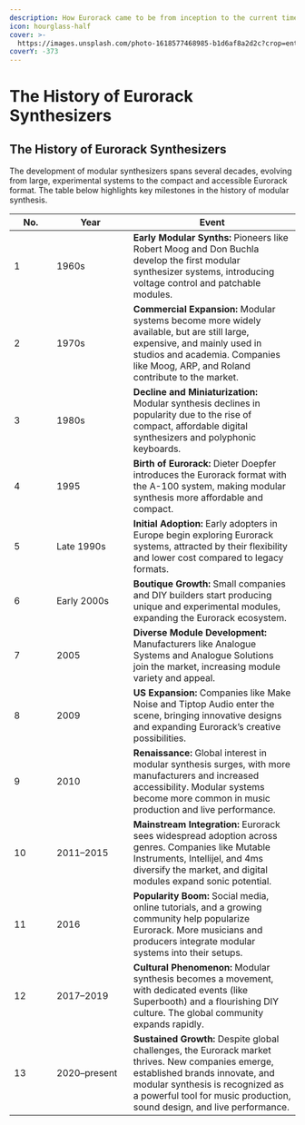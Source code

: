 ```yaml
---
description: How Eurorack came to be from inception to the current times.
icon: hourglass-half
cover: >-
  https://images.unsplash.com/photo-1618577468985-b1d6af8a2d2c?crop=entropy&cs=srgb&fm=jpg&ixid=M3wxOTcwMjR8MHwxfHNlYXJjaHwyfHxldXJvcmFja3xlbnwwfHx8fDE3NDMyNTM3OTZ8MA&ixlib=rb-4.0.3&q=85
coverY: -373
---
```


# The History of Eurorack Synthesizers

## The History of Eurorack Synthesizers

The development of modular synthesizers spans several decades, evolving from large, experimental systems to the compact and accessible Eurorack format. The table below highlights key milestones in the history of modular synthesis.

<table><thead><tr><th width="59">No.</th><th width="119.33331298828125">Year</th><th>Event</th></tr></thead><tbody><tr><td>1</td><td>1960s</td><td><strong>Early Modular Synths:</strong> Pioneers like Robert Moog and Don Buchla develop the first modular synthesizer systems, introducing voltage control and patchable modules.</td></tr><tr><td>2</td><td>1970s</td><td><strong>Commercial Expansion:</strong> Modular systems become more widely available, but are still large, expensive, and mainly used in studios and academia. Companies like Moog, ARP, and Roland contribute to the market.</td></tr><tr><td>3</td><td>1980s</td><td><strong>Decline and Miniaturization:</strong> Modular synthesis declines in popularity due to the rise of compact, affordable digital synthesizers and polyphonic keyboards.</td></tr><tr><td>4</td><td>1995</td><td><strong>Birth of Eurorack:</strong> Dieter Doepfer introduces the Eurorack format with the A-100 system, making modular synthesis more affordable and compact.</td></tr><tr><td>5</td><td>Late 1990s</td><td><strong>Initial Adoption:</strong> Early adopters in Europe begin exploring Eurorack systems, attracted by their flexibility and lower cost compared to legacy formats.</td></tr><tr><td>6</td><td>Early 2000s</td><td><strong>Boutique Growth:</strong> Small companies and DIY builders start producing unique and experimental modules, expanding the Eurorack ecosystem.</td></tr><tr><td>7</td><td>2005</td><td><strong>Diverse Module Development:</strong> Manufacturers like Analogue Systems and Analogue Solutions join the market, increasing module variety and appeal.</td></tr><tr><td>8</td><td>2009</td><td><strong>US Expansion:</strong> Companies like Make Noise and Tiptop Audio enter the scene, bringing innovative designs and expanding Eurorack’s creative possibilities.</td></tr><tr><td>9</td><td>2010</td><td><strong>Renaissance:</strong> Global interest in modular synthesis surges, with more manufacturers and increased accessibility. Modular systems become more common in music production and live performance.</td></tr><tr><td>10</td><td>2011–2015</td><td><strong>Mainstream Integration:</strong> Eurorack sees widespread adoption across genres. Companies like Mutable Instruments, Intellijel, and 4ms diversify the market, and digital modules expand sonic potential.</td></tr><tr><td>11</td><td>2016</td><td><strong>Popularity Boom:</strong> Social media, online tutorials, and a growing community help popularize Eurorack. More musicians and producers integrate modular systems into their setups.</td></tr><tr><td>12</td><td>2017–2019</td><td><strong>Cultural Phenomenon:</strong> Modular synthesis becomes a movement, with dedicated events (like Superbooth) and a flourishing DIY culture. The global community expands rapidly.</td></tr><tr><td>13</td><td>2020–present</td><td><strong>Sustained Growth:</strong> Despite global challenges, the Eurorack market thrives. New companies emerge, established brands innovate, and modular synthesis is recognized as a powerful tool for music production, sound design, and live performance.</td></tr></tbody></table>
